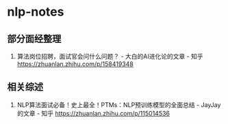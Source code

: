 # nlp-notes

## 部分面经整理

1. 算法岗位招聘，面试官会问什么问题？ - 大白的AI进化论的文章 - 知乎 https://zhuanlan.zhihu.com/p/158419348

## 相关综述

1. NLP算法面试必备！史上最全！PTMs：NLP预训练模型的全面总结 - JayJay的文章 - 知乎 https://zhuanlan.zhihu.com/p/115014536